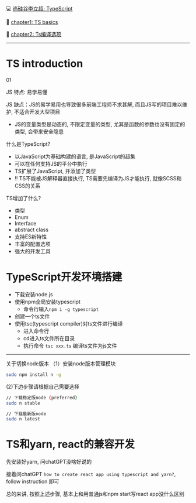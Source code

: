 :computer: [尚硅谷李立超: TypeScript](https://www.bilibili.com/video/BV1Xy4y1v7S2/?spm_id_from=333.337.search-card.all.click&vd_source=c6866d088ad067762877e4b6b23ab9df)

:pencil: [chapter1: TS basics](./Chap1/README.md)

:pencil: [chapter2: Ts编译选项](./Chap2/README.md)

---

# TS introduction
01

JS 特点: 易学易懂

JS 缺点：JS的易学易用也导致很多前端工程师不求甚解,  而且JS写的项目难以维护, 不适合开发大型项目
+ JS的变量类型是动态的, 不限定变量的类型, 尤其是函数的参数也没有固定的类型, 会带来安全隐患


什么是TypeScript?
+ 以JavaScript为基础构建的语言, 是JavaScript的超集
+ 可以在任何支持JS的平台中执行
+ TS扩展了JavaScript, 并添加了类型
+ :bangbang: TS不能被JS解释器直接执行, TS需要先编译为JS才能执行, 就像SCSS和CSS的关系

TS增加了什么?
+ 类型
+ Enum
+ Interface
+ abstract class 
+ 支持ES新特性
+ 丰富的配置选项
+ 强大的开发工具

# TypeScript开发环境搭建
+ 下载安装node.js
+ 使用npm全局安装typescript
  + 命令行输入`npm i -g typescript`
+ 创建一个ts文件
+ 使用tsc(typescript compiler)对ts文件进行编译
  + 进入命令行
  + cd进入ts文件所在目录
  + 执行命令 `tsc xxx.ts` 编译ts文件为js文件


---

关于切换node版本
（1）安装node版本管理模块
```bash
sudo npm install n -g
```

(2)下边步骤请根据自己需要选择

```bash
// 下载稳定版node (preferred)
sudo n stable

// 下载最新版node
sudo n latest
```



# TS和yarn, react的兼容开发

先安装好yarn, 问chatGPT没啥好说的

接着问chatGPT `how to create react app using typescript and yarn?`, follow instruction 即可

总的来讲, 按照上述步骤, 基本上和用普通js和npm start写react app没什么区别




